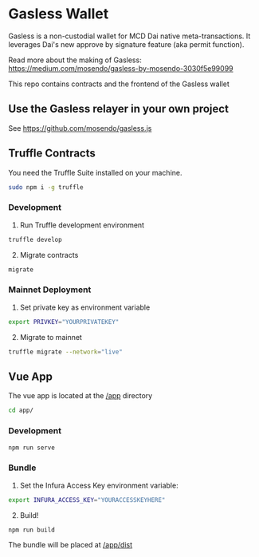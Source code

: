 # Gasless Wallet

Gasless is a non-custodial wallet for MCD Dai native meta-transactions.
It leverages Dai's new approve by signature feature (aka permit function).

Read more about the making of Gasless: https://medium.com/mosendo/gasless-by-mosendo-3030f5e99099

This repo contains contracts and the frontend of the Gasless wallet

## Use the Gasless relayer in your own project

See https://github.com/mosendo/gasless.js

## Truffle Contracts

You need the Truffle Suite installed on your machine.
```sh
sudo npm i -g truffle
```

### Development

1. Run Truffle development environment
```sh
truffle develop
```
2. Migrate contracts
```sh
migrate
```
### Mainnet Deployment
1. Set private key as environment variable
```sh
export PRIVKEY="YOURPRIVATEKEY"
```
2. Migrate to mainnet
```sh
truffle migrate --network="live"
```

## Vue App

The vue app is located at the [/app](/app) directory
```sh
cd app/
```

### Development
```sh
npm run serve
```
### Bundle
1. Set the Infura Access Key environment variable:
```sh
export INFURA_ACCESS_KEY="YOURACCESSKEYHERE"
```
2. Build!
```sh
npm run build
```
The bundle will be placed at [/app/dist](/app/dist)
